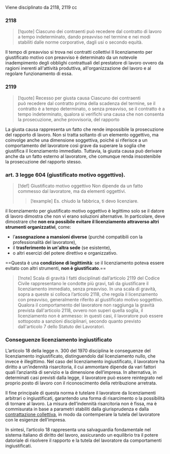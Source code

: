 Viene disciplinato da 2118, 2119 cc
### 2118
>[!quote]
>Ciascuno dei contraenti può recedere dal contratto di lavoro a tempo indeterminato, dando preavviso nel termine e nei modi stabiliti dalle norme corporative, dagli usi o secondo equità.

Il tempo di preavviso si trova nei contratti collettivi
Il licenziamento per giustificato motivo con preavviso è determinato da un notevole inadempimento degli obblighi contrattuali del prestatore di lavoro ovvero da ragioni inerenti all'attività produttiva, all'organizzazione del lavoro e al regolare funzionamento di essa.

### 2119

>[!quote] Recesso per giusta causa
>Ciascuno dei contraenti può recedere dal contratto prima della scadenza del termine, se il contratto è a tempo determinato, o senza preavviso, se il contratto è a tempo indeterminato, qualora si verifichi una causa che non consenta la prosecuzione, anche provvisoria, del rapporto

La giusta causa rappresenta un fatto che rende impossibile la prosecuzione del rapporto di lavoro.
Non si tratta soltanto di un elemento oggettivo, ma coinvolge anche una dimensione soggettiva, poiché si riferisce a un comportamento del lavoratore così grave da superare la soglia che giustifica il licenziamento immediato. 
Tuttavia, la giusta causa può derivare anche da un fatto esterno al lavoratore, che comunque renda insostenibile la prosecuzione del rapporto stesso.

### art. 3 legge 604 (giustificato motivo oggettivo).

>[!def] Giustificato motivo oggettivo
> Non dipende da un fatto commesso dal lavoratore, ma da elementi oggettivi. 
> >[!example] Es. 
> >chiudo la fabbrica, ti devo licenziare.
>

il licenziamento per giustificato motivo oggettivo è legittimo solo se il datore di lavoro dimostra che non vi erano soluzioni alternative. 
In particolare, deve dimostrare che **non era possibile evitare il licenziamento attraverso altri strumenti organizzativi**, come:
- l’**assegnazione a mansioni diverse** (purché compatibili con la professionalità del lavoratore),
- il **trasferimento in un'altra sede** (se esistente),
- o altri esercizi del potere direttivo e organizzativo.

==Questa è una **condizione di legittimità**: se il licenziamento poteva essere evitato con altri strumenti, **non è giustificato**.==


>[!note] Scala di gravità
>I fatti disciplinati dall’articolo 2119 del Codice Civile rappresentano le condotte più gravi, tali da giustificare il licenziamento immediato, senza preavviso. 
>In una scala di gravità, sopra a queste si colloca l’articolo 2118, che regola il licenziamento con preavviso, generalmente riferito al giustificato motivo soggettivo. 
>Qualora il comportamento del lavoratore non raggiunga la gravità prevista dall'articolo 2118, ovvero non superi quella soglia, il licenziamento non è ammesso: in questi casi, il lavoratore può essere sottoposto a sanzioni disciplinari, secondo quanto previsto dall'articolo 7 dello Statuto dei Lavoratori.
### Conseguenze licenziamento ingiustificato
L’articolo 18 della legge n. 300 del 1970 disciplina le conseguenze del licenziamento ingiustificato, distinguendolo dal licenziamento nullo, che invece è illegittimo. 
Nel caso del licenziamento ingiustificato, il lavoratore ha diritto a un’indennità risarcitoria, il cui ammontare dipende da vari fattori quali l’anzianità di servizio e la dimensione dell’impresa. 
In alternativa, in determinati casi previsti dalla legge, il lavoratore può essere reintegrato nel proprio posto di lavoro con il riconoscimento della retribuzione arretrata.

Il fine principale di questa norma è tutelare il lavoratore da licenziamenti arbitrari o ingiustificati, garantendo una forma di risarcimento o la possibilità di tornare al lavoro. 
La misura dell’indennità risarcitoria non è fissa, ma è commisurata in base a parametri stabiliti dalla giurisprudenza e dalla [contrattazione collettiva](Potere%20Disciplinare#Contratto%20Collettivo), in modo da contemperare la tutela del lavoratore con le esigenze dell’impresa.

In sintesi, l’articolo 18 rappresenta una salvaguardia fondamentale nel sistema italiano di diritto del lavoro, assicurando un equilibrio tra il potere datoriale di risolvere il rapporto e la tutela del lavoratore da comportamenti ingiustificati.